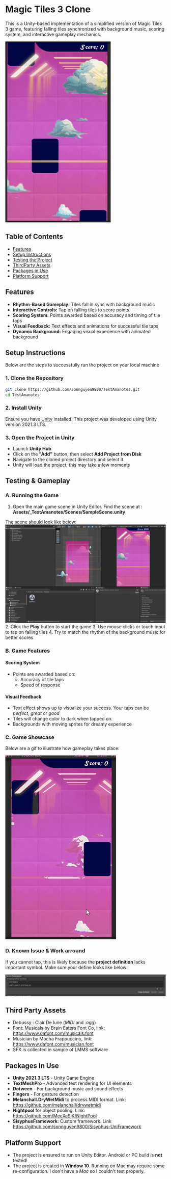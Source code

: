 # Magic Tiles 3 Clone

This is a Unity-based implementation of a simplified version of Magic Tiles 3 game, featuring falling tiles synchronized with background music, scoring system, and interactive gameplay mechanics.

![alt text](image.png)

## Table of Contents

- [Features](#features)
- [Setup Instructions](#setup-instructions)
- [Testing the Project](#testing--gameplay)
- [ThirdParty Assets](#third-party-assets)
- [Packages in Use](#packages-in-use)
- [Platform Support](#platform-support)

## Features
- **Rhythm-Based Gameplay:** Tiles fall in sync with background music
- **Interactive Controls:** Tap on falling tiles to score points
- **Scoring System:** Points awarded based on accuracy and timing of tile taps
- **Visual Feedback:** Text effects and animations for successful tile taps
- **Dynamic Background:** Engaging visual experience with animated background

## Setup Instructions

Below are the steps to successfully run the project on your local machine

### 1. Clone the Repository

```bash
git clone https://github.com/sonnguyen9800/TestAmanotes.git
cd TestAmanotes
```

### 2. Install Unity

Ensure you have [Unity](https://unity.com/) installed. This project was developed using Unity version 2021.3 LTS.

### 3. Open the Project in Unity

- Launch **Unity Hub**
- Click on the **"Add"** button, then select **Add Project from Disk**
- Navigate to the cloned project directory and select it
- Unity will load the project; this may take a few moments


## Testing & Gameplay

### A. Running the Game

1. Open the main game scene in Unity Editor. Find the scene at :
   **Assets/_TestAmanotes/Scenes/SampleScene.unity**

The scene should look like below:
![alt text](image-1.png)   
2. Click the **Play** button to start the game
3. Use mouse clicks or touch input to tap on falling tiles
4. Try to match the rhythm of the background music for better scores


### B. Game Features

#### Scoring System
- Points are awarded based on:
  - Accuracy of tile taps
  - Speed of response

#### Visual Feedback
- Text effect shows up to visualize your success. Your taps can be *perfect*, *great* or *good*
- Tiles will change color to dark when tapped on.
- Backgrounds with moving sprites for dreamy experience

### C. Game Showcase
Below are a gif to illustrate how gameplay takes place:

![alt text](test.gif)

### D. Known Issue & Work arround

If you cannot tap, this is likely because the **project definition** lacks important symbol. Make sure your define looks like below:

![alt text](image-2.png)
## Third Party Assets

- Debussy : Clair De lune (*MIDI* and .*ogg*)
- Font: Musicals by Brain Eaters Font Co, link: https://www.dafont.com/musicals.font
- Musician by Mocha Frappuccino, link: https://www.dafont.com/musician.font
- SFX is collected in sample of LMMS software

## Packages In Use
- **Unity 2021.3 LTS** - Unity Game Engine
- **TextMeshPro** - Advanced text rendering for UI elements
- **Dotween** - For background music and sound effects
- **Fingers** - For gesture detection
- **Melanchall.DryWetMidi** to process MIDI format. Link: https://github.com/melanchall/drywetmidi
- **Nightpool** for object pooling. Link: https://github.com/MeeXaSiK/NightPool
- **SisyphusFramework**: Custom framework. Link https://github.com/sonnguyen9800/Sisyphus-UniFramework
  
## Platform Support
- The project is ensured to run on Unity Editor. Android or PC build is **not** tested!
- The project is created in **Window 10**. Running on Mac may require some re-configuration. I don't have a *Mac* so I couldn't test properly.